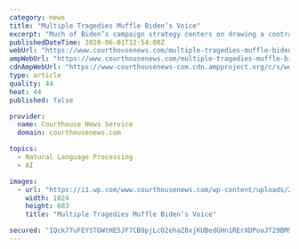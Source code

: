 ```yaml
---
category: news
title: "Multiple Tragedies Muffle Biden’s Voice"
excerpt: "Much of Biden’s campaign strategy centers on drawing a contrast with Trump on temperament and values. He’s called the election a battle for the soul of the nation and has been forceful in condemning Trump’s handling of moments of racial tension."
publishedDateTime: 2020-06-01T12:54:00Z
webUrl: "https://www.courthousenews.com/multiple-tragedies-muffle-bidens-voice/"
ampWebUrl: "https://www.courthousenews.com/multiple-tragedies-muffle-bidens-voice/"
cdnAmpWebUrl: "https://www-courthousenews-com.cdn.ampproject.org/c/s/www.courthousenews.com/multiple-tragedies-muffle-bidens-voice/"
type: article
quality: 44
heat: 44
published: false

provider:
  name: Courthouse News Service
  domain: courthousenews.com

topics:
  - Natural Language Processing
  - AI

images:
  - url: "https://i1.wp.com/www.courthousenews.com/wp-content/uploads/2020/04/Joe-Biden.jpg?fit=1024%2C683&#038;ssl=1"
    width: 1024
    height: 683
    title: "Multiple Tragedies Muffle Biden’s Voice"

secured: "IQck77uFEYSTGWtHE5JF7CB9pjLcO2ehaZ8xjKUBedGHn1RErXDPoaJT29BMSsHsC2yED6WNL/wQFiZQkRLcdYqhbwn/Z89qZXxGu04bAWNAnsF4wELCfv8Y/e4UW+LXDtOgb5LGpxeJqC+ZctHpU8OsnrFN0bWWmej4rDJCYrOV27uzePafVuTXznFEJ49gqzJ3sRi89eA7B6Zilq9VCyDe1lix9ita/H7migjkUOlC8v+TLTsKnA87qXV6WAZpTvvHSeTrXSUwF3Moxb7CiCZVtZ6/ooIyqOi7svW6g8zpGJLlGxoYZnojbsKgCA+6sJfBwMF4pAAOOAmDt2Gz8Sj+g3E1fCvv73wr71XxNEVcTvbM+NPBfG4heVyg59cy288UGkNLUaIw5hWiddBt7LgiNxO9QC7q/GjseQdC8ElTj12lNo9MYXQYaF+/1G1ADirWO8O3dbhm0CcVhTKJPz/buyRZpy3oxX4SO2yfgRg=;uSA6Gtit5+VSob/ttuVdHw=="
---
```


